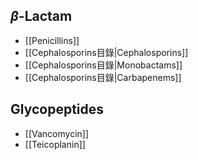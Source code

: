 ## $\beta$-Lactam
- [[Penicillins]]
- [[Cephalosporins目錄|Cephalosporins]]
- [[Cephalosporins目錄|Monobactams]]
- [[Cephalosporins目錄|Carbapenems]]
## Glycopeptides
- [[Vancomycin]]
- [[Teicoplanin]]